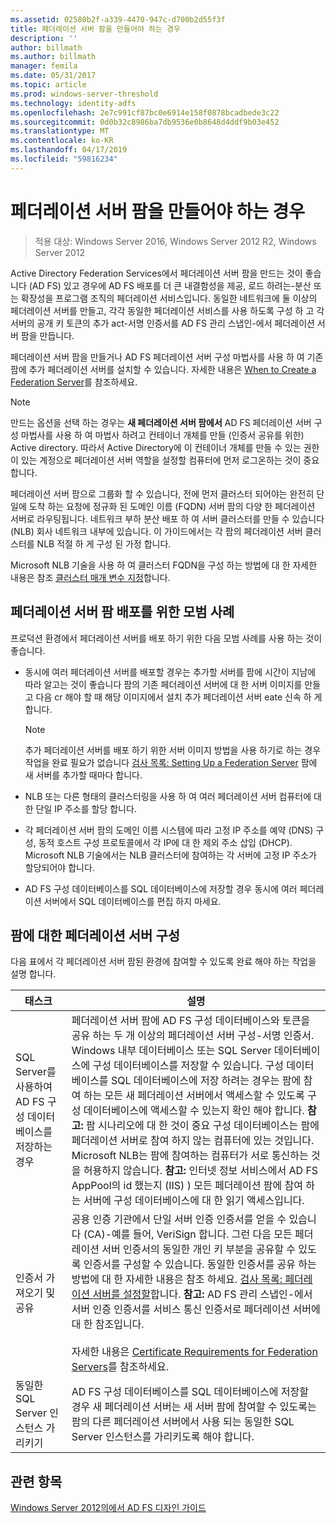 ```yaml
---
ms.assetid: 02580b2f-a339-4470-947c-d700b2d55f3f
title: 페더레이션 서버 팜을 만들어야 하는 경우
description: ''
author: billmath
ms.author: billmath
manager: femila
ms.date: 05/31/2017
ms.topic: article
ms.prod: windows-server-threshold
ms.technology: identity-adfs
ms.openlocfilehash: 2e7c991cf87bc0e6914e158f0878bcadbede3c22
ms.sourcegitcommit: 0d0b32c8986ba7db9536e0b8648d4ddf9b03e452
ms.translationtype: MT
ms.contentlocale: ko-KR
ms.lasthandoff: 04/17/2019
ms.locfileid: "59816234"
---
```

# <a name="when-to-create-a-federation-server-farm"></a>페더레이션 서버 팜을 만들어야 하는 경우

>적용 대상: Windows Server 2016, Windows Server 2012 R2, Windows Server 2012

Active Directory Federation Services에서 페더레이션 서버 팜을 만드는 것이 좋습니다 \(AD FS\) 있고 경우에 AD FS 배포를 더 큰 내결함성을 제공, 로드 하려는\-분산 또는 확장성을 프로그램 조직의 페더레이션 서비스입니다. 동일한 네트워크에 둘 이상의 페더레이션 서버를 만들고, 각각 동일한 페더레이션 서비스를 사용 하도록 구성 하 고 각 서버의 공개 키 토큰의 추가 act\-서명 인증서를 AD FS 관리 스냅인\-에서 페더레이션 서버 팜을 만듭니다.  
  
페더레이션 서버 팜을 만들거나 AD FS 페더레이션 서버 구성 마법사를 사용 하 여 기존 팜에 추가 페더레이션 서버를 설치할 수 있습니다. 자세한 내용은 [When to Create a Federation Server](When-to-Create-a-Federation-Server.md)를 참조하세요.  
  
> [!NOTE]  
> 만드는 옵션을 선택 하는 경우는 **새 페더레이션 서버 팜에서** AD FS 페더레이션 서버 구성 마법사를 사용 하 여 마법사 하려고 컨테이너 개체를 만들 \(인증서 공유를 위한\) Active directory. 따라서 Active Directory에 이 컨테이너 개체를 만들 수 있는 권한이 있는 계정으로 페더레이션 서버 역할을 설정할 컴퓨터에 먼저 로그온하는 것이 중요합니다.  
  
페더레이션 서버 팜으로 그룹화 할 수 있습니다, 전에 먼저 클러스터 되어야는 완전히 단일에 도착 하는 요청에 정규화 된 도메인 이름 \(FQDN\) 서버 팜의 다양 한 페더레이션 서버로 라우팅됩니다. 네트워크 부하 분산 배포 하 여 서버 클러스터를 만들 수 있습니다 \(NLB\) 회사 네트워크 내부에 있습니다. 이 가이드에서는 각 팜의 페더레이션 서버 클러스터를 NLB 적절 하 게 구성 된 가정 합니다.  
  
Microsoft NLB 기술을 사용 하 여 클러스터 FQDN을 구성 하는 방법에 대 한 자세한 내용은 참조 [클러스터 매개 변수 지정](https://go.microsoft.com/fwlink/?LinkID=74651)합니다.  
  
## <a name="best-practices-for-deploying-a-federation-server-farm"></a>페더레이션 서버 팜 배포를 위한 모범 사례  
프로덕션 환경에서 페더레이션 서버를 배포 하기 위한 다음 모범 사례를 사용 하는 것이 좋습니다.  
  
-   동시에 여러 페더레이션 서버를 배포할 경우는 추가할 서버를 팜에 시간이 지남에 따라 알고는 것이 좋습니다 팜의 기존 페더레이션 서버에 대 한 서버 이미지를 만들고 다음 cr 해야 할 때 해당 이미지에서 설치 추가 페더레이션 서버 eate 신속 하 게 합니다.  
  
    > [!NOTE]  
    > 추가 페더레이션 서버를 배포 하기 위한 서버 이미지 방법을 사용 하기로 하는 경우 작업을 완료 필요가 없습니다 [검사 목록: Setting Up a Federation Server](../../ad-fs/deployment/Checklist--Setting-Up-a-Federation-Server.md) 팜에 새 서버를 추가할 때마다 합니다.  
  
-   NLB 또는 다른 형태의 클러스터링을 사용 하 여 여러 페더레이션 서버 컴퓨터에 대 한 단일 IP 주소를 할당 합니다.  
  
-   각 페더레이션 서버 팜의 도메인 이름 시스템에 따라 고정 IP 주소를 예약 \(DNS\) 구성, 동적 호스트 구성 프로토콜에서 각 IP에 대 한 제외 주소 삽입 \(DHCP\). Microsoft NLB 기술에서는 NLB 클러스터에 참여하는 각 서버에 고정 IP 주소가 할당되어야 합니다.  
  
-   AD FS 구성 데이터베이스를 SQL 데이터베이스에 저장할 경우 동시에 여러 페더레이션 서버에서 SQL 데이터베이스를 편집 하지 마세요.  
  
## <a name="configuring-federation-servers-for-a-farm"></a>팜에 대한 페더레이션 서버 구성  
다음 표에서 각 페더레이션 서버 팜된 환경에 참여할 수 있도록 완료 해야 하는 작업을 설명 합니다.  
  
|태스크|설명|  
|--------|---------------|  
|SQL Server를 사용하여 AD FS 구성 데이터베이스를 저장하는 경우|페더레이션 서버 팜에 AD FS 구성 데이터베이스와 토큰을 공유 하는 두 개 이상의 페더레이션 서버 구성\-서명 인증서. Windows 내부 데이터베이스 또는 SQL Server 데이터베이스에 구성 데이터베이스를 저장할 수 있습니다. 구성 데이터베이스를 SQL 데이터베이스에 저장 하려는 경우는 팜에 참여 하는 모든 새 페더레이션 서버에서 액세스할 수 있도록 구성 데이터베이스에 액세스할 수 있는지 확인 해야 합니다. **참고:** 팜 시나리오에 대 한 것이 중요 구성 데이터베이스는 팜에 페더레이션 서버로 참여 하지 않는 컴퓨터에 있는 것입니다. Microsoft NLB는 팜에 참여하는 컴퓨터가 서로 통신하는 것을 허용하지 않습니다. **참고:** 인터넷 정보 서비스에서 AD FS AppPool의 id 했는지 \(IIS\) \) 모든 페더레이션 팜에 참여 하는 서버에 구성 데이터베이스에 대 한 읽기 액세스입니다.|  
|인증서 가져오기 및 공유|공용 인증 기관에서 단일 서버 인증 인증서를 얻을 수 있습니다 \(CA\)-예를 들어, VeriSign 합니다. 그런 다음 모든 페더레이션 서버 인증서의 동일한 개인 키 부분을 공유할 수 있도록 인증서를 구성할 수 있습니다. 동일한 인증서를 공유 하는 방법에 대 한 자세한 내용은 참조 하세요. [검사 목록: 페더레이션 서버를 설정할](../../ad-fs/deployment/Checklist--Setting-Up-a-Federation-Server.md)합니다. **참고:** AD FS 관리 스냅인\-에서 서버 인증 인증서를 서비스 통신 인증서로 페더레이션 서버에 대 한 참조입니다.<br /><br />자세한 내용은 [Certificate Requirements for Federation Servers](Certificate-Requirements-for-Federation-Servers.md)를 참조하세요.|  
|동일한 SQL Server 인스턴스 가리키기|AD FS 구성 데이터베이스를 SQL 데이터베이스에 저장할 경우 새 페더레이션 서버는 새 서버 팜에 참여할 수 있도록는 팜의 다른 페더레이션 서버에서 사용 되는 동일한 SQL Server 인스턴스를 가리키도록 해야 합니다.|  
  
## <a name="see-also"></a>관련 항목
[Windows Server 2012의에서 AD FS 디자인 가이드](AD-FS-Design-Guide-in-Windows-Server-2012.md)
